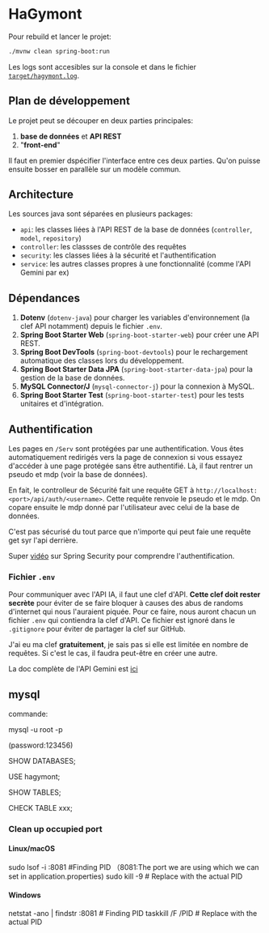 # HaGymont

Pour rebuild et lancer le projet:

```bash
./mvnw clean spring-boot:run
```

Les logs sont accesibles sur la console et dans le fichier [`target/hagymont.log`](target/hagymont.log).

## Plan de développement

Le projet peut se découper en deux parties principales:

1. **base de données** et **API REST**
2. "**front-end**"

Il faut en premier dspécifier l'interface entre ces deux parties. Qu'on puisse ensuite bosser en parallèle sur un modèle commun.

## Architecture

Les sources java sont séparées en plusieurs packages:

- `api`: les classes liées à l'API REST de la base de données (`controller`, `model`, `repository`)
- `controller`: les classses de contrôle des requêtes
- `security`: les classes liées à la sécurité et l'authentification
- `service`: les autres classes propres à une fonctionnalité (comme l'API Gemini par ex)

## Dépendances

1. **Dotenv** (`dotenv-java`) pour charger les variables d'environnement (la clef API notamment) depuis le fichier `.env`.
2. **Spring Boot Starter Web** (`spring-boot-starter-web`) pour créer une API REST.
3. **Spring Boot DevTools** (`spring-boot-devtools`) pour le rechargement automatique des classes lors du développement.
4. **Spring Boot Starter Data JPA** (`spring-boot-starter-data-jpa`) pour la gestion de la base de données.
5. **MySQL Connector/J** (`mysql-connector-j`) pour la connexion à MySQL.
6. **Spring Boot Starter Test** (`spring-boot-starter-test`) pour les tests unitaires et d'intégration.

## Authentification

Les pages en `/Serv` sont protégées par une authentification. Vous êtes automatiquement redirigés vers la page de connexion si vous essayez d'accéder à une page protégée sans être authentifié. Là, il faut rentrer un pseudo et mdp (voir la base de données).

En fait, le controlleur de Sécurité fait une requête GET à `http://localhost:<port>/api/auth/<username>`. Cette requête renvoie le pseudo et le mdp. On copare ensuite le mdp donné par l'utilisateur avec celui de la base de données.

C'est pas sécurisé du tout parce que n'importe qui peut faie une requête get syr l'api derrière.

Super [vidéo](https://youtu.be/_GSHvvken2k?si=SRKGmpoO03O13oRm) sur Spring Security pour comprendre l'authentification.

### Fichier `.env`

Pour communiquer avec l'API IA, il faut une clef d'API. **Cette clef doit rester secrète** pour éviter de se faire bloquer à causes des abus de randoms d'internet qui nous l'auraient piquée. Pour ce faire, nous auront chacun un fichier `.env` qui contiendra la clef d'API. Ce fichier est ignoré dans le `.gitignore` pour éviter de partager la clef sur GitHub.

J'ai eu ma clef **gratuitement**, je sais pas si elle est limitée en nombre de requêtes. Si c'est le cas, il faudra peut-être en créer une autre.

La doc complète de l'API Gemini est [ici](https://aistudio.google.com/apikey)

## mysql

commande:

mysql -u root -p

(password:123456)

SHOW DATABASES;

USE hagymont;

SHOW TABLES;

CHECK TABLE xxx;

### Clean up occupied port

#### Linux/macOS

sudo lsof -i :8081        #Finding PID （8081:The port we are using which we can set in application.properties)
sudo kill -9 <PID><PID>                # Replace with the actual PID

#### Windows

netstat -ano | findstr :8081  # Finding PID
taskkill /F /PID <PID>        # Replace with the actual PID
